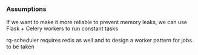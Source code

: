 ### Assumptions

If we want to make it more reliable to prevent memory leaks, we can use Flask + Celery workers to run constant tasks

rq-scheduler requires redis as well and to design a worker pattern for jobs to be taken